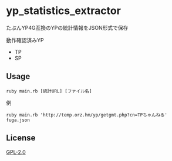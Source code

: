 # yp_statistics_extractor

たぶんYP4G互換のYPの統計情報をJSON形式で保存  

動作確認済みYP
- TP
- SP

## Usage
```
ruby main.rb [統計URL] [ファイル名]
```
例
```
ruby main.rb 'http://temp.orz.hm/yp/getgmt.php?cn=TPちゃんねる' fuga.json
```
## License
[GPL-2.0](https://opensource.org/licenses/GPL-2.0)

